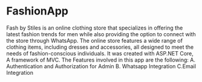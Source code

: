 # FashionApp
Fash by Stiles is an online clothing store that specializes in offering the latest fashion trends for men while also providing the option to connect with the store through WhatsApp. The online store features a wide range of clothing items, including dresses and accessories, all designed to meet the needs of fashion-conscious individuals.
It was created with ASP.NET Core, A framework of MVC.
The Features involved in this app are the following:
A. Authentication and Authorization for Admin
B. Whatsapp Integration
C.Email Integration
